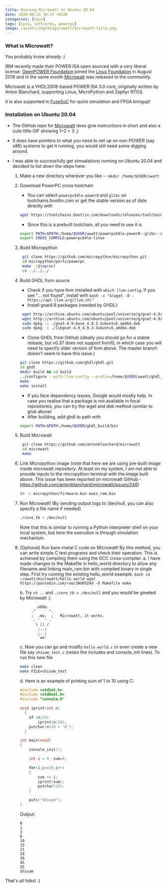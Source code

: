```yaml
---
title: Running Microwatt on Ubuntu 20.04
date: 2020-09-23 18:33 +0530
categories: [cpus]
tags: [spus, softcores, powerpc]
image: /assets/img/blogs/uwatt/microwatt-title.png
---
```



### What is Microwatt?

You probably know already :)

IBM recently made their POWER ISA open sourced with a very liberal license.
[OpenPOWER Foundation](https://en.wikipedia.org/wiki/OpenPOWER_Foundation) joined the [Linux Foundation](https://en.wikipedia.org/wiki/Linux_Foundation) in August 2019 and in the same month [Microwatt](https://github.com/antonblanchard/microwatt) was released to the community.

Microwatt is a VHDL2008-based POWER ISA 3.0 core, originally written by Anton Blanchard, supporting Linux, MicroPython and Zephyr RTOS.

It is also supported in [FuseSoC](https://github.com/olofk/fusesoc) for quick simulation and FPGA bringup!

### Installation on Ubuntu 20.04

- The GitHub repo for [Microwatt](https://github.com/antonblanchard/microwatt) does give instructions in short and also a cute little GIF showing 1+2 = 3 ;)

- It does have pointers to what you need to set up on non-POWER (say x86) systems to get it running, you would still need some digging around.

- I was able to successfully get simualations running on Ubuntu 20.04 and decided to list down the steps here:
    1.  Make a new directory wherever you like -- `mkdir /home/$USER/uwatt`
   
    2.  Download PowerPC cross toolchain
        - You can select `powerpc64le-power8` and `glibc` on toolchains.bootlin.com or 
        get the stable version as of date directly with
        ```bash 
        wget https://toolchains.bootlin.com/downloads/releases/toolchains/powerpc64le-power8/tarballs/powerpc64le-power8--glibc--stable-2020.02-2.tar.bz2
        ```

        - Since this is a prebuilt toolchain, all you need to use it is 
        ```bash
        export PATH=$PATH:/home/$USER/uwatt/powerpc64le-power8--glibc--stable-2020.02-2.tar.bz2
        export CROSS_COMPILE=powerpc64le-linux
        ```
    3. Build Micropython
       ```bash
        git clone https://github.com/micropython/micropython.git
        cd micropython/ports/powerpc
        make -j$(nproc)
        cd ../../../
       ```
    4. Build GHDL from source
       - Check if you have llvm installed with `which llvm-config`. 
       If you see "... not found", install with `bash -c "$(wget -O - https://apt.llvm.org/llvm.sh)"`
       - Install gnat4.9 packages (needed by GHDL): 
       ```bash
        wget http://archive.ubuntu.com/ubuntu/pool/universe/g/gnat-4.9/gnat-4.9-base_4.9.3-3ubuntu5_amd64.deb
        wget http://archive.ubuntu.com/ubuntu/pool/universe/g/gnat-4.9/libgnat-4.9_4.9.3-3ubuntu5_amd64.deb
        sudo dpkg -i ./gnat-4.9-base_4.9.3-3ubuntu5_amd64.deb
        sudo dpkg -i ./libgnat-4.9_4.9.3-3ubuntu5_amd64.deb
       ```
       - Clone GHDL from GitHub
        (ideally you should go for a stable release, but v0.37 does not support llvm10, in which case you will need to specify older version of llvm above. The master branch doesn't seem to have this issue.) 
       ```bash 
       git clone https://github.com/ghdl/ghdl.git
       cd ghdl
       mkdir build && cd build
       ../configure --with-llvm-config --prefix=/home/$USER/uwatt/ghdl_build
       make
       make install
       ```
       - If you face dependency issues, Google would mostly help. In case you realise that a package is not available in focal repositories, you can try the wget and deb method (similar to gnat above)
       - After building, add ghdl to path with 
       ```bash
       export PATH=$PATH:/home/$USER/ghdl_build/bin
       ```

    5. Build Microwatt
       ```bash
        git clone https://github.com/antonblanchard/microwatt
        cd microwatt
        make
       ```

    6. Link Micropython image
    (note that here we are using pre-built image inside microwatt repository. At least on my system, I am not able to provide inputs to the micropython terminal with the image built above.
    This issue has been reported on microwatt GitHub - https://github.com/antonblanchard/microwatt/issues/246)

        ```bash
        ln -s micropython/firmware.bin main_ram.bin
        ```

    7. Run Microwatt!
    (By sending output logs to /dev/null, you can also specify a file name if needed)
        ```bash
        ./core_tb > /dev/null
        ```
        Note that this is similar to running a Python interpreter shell on your local system, but here the execution is through simulation mechanism.

    8. (Optional) Run bare-metal C code on Microwatt!
    By this method, you can write simple C test programs and check their operation. This is achieved by compiling them using the GCC cross-compiler. 
        a. I have made changes to the Makefile in hello_world directory to allow any filename and linking main_ram.bin with compiled binary in single step. First try running the existing hello_world example.
            ```bash
              cd ~/uwatt/microwatt/hello_world
              wget https://pastebin.com/raw/2WdH5Z4d -O Makefile
              make
            ```

        b. Try `cd ..` and `./core_tb > /dev/null` and you would be greeted by Microwatt :)
        ```
               .oOOo.     
             ."      ". 
             ;  .mw.  ;   Microwatt, it works.
              . '  ' .    
               \ || /    
                ;..;      
                ;..;      
                `ww'   
        ```

        c. Now you can go and modify `hello_world.c` or even create a new file say `shivam_test.c` (retain the includes and console_init lines).
        To run this new file 
        ```bash
        make clean
        make FILE=shivam_test
        ```
        
        d. Here is an example of printing sum of 1 to 10 using C:
        ```c
        #include <stdint.h>
        #include <stdbool.h>
        #include "console.h"

        void iprint(int n)
          { 
            if (n/10)
                iprint(n/10);
            putchar(n%10 + '0');
          }

        int main(void)
        {
            console_init();

            int i = 0, sum=0;

            for(i;i<=10;i++)
            {
                sum += i;
                iprint(sum);
                putchar(10);
            }

            puts("Shivam");
        }
        ```

        Output:
        ```
        0
        1
        3
        6
        10
        15
        21
        28
        36
        45
        55
        Shivam
        ```
       
That's all folks! :)
